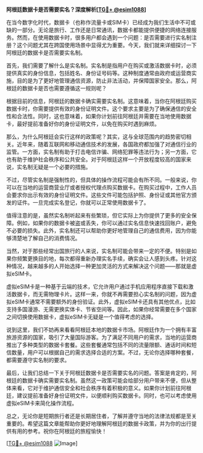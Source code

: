 **阿根廷数据卡是否需要实名？深度解析[[TG💪+ @esim1088](https://t.me/s/esim1088)]**

在当今数字化时代，数据卡（也称作流量卡或SIM卡）已经成为我们生活中不可或缺的一部分。无论是旅行、工作还是日常通讯，数据卡都能提供便捷的网络连接服务。然而，在使用数据卡时，很多用户都会遇到一个问题：是否需要进行实名制注册？这个问题尤其在跨国使用场景中显得尤为重要。今天，我们就来详细探讨一下阿根廷的数据卡是否需要实名制。

首先，我们需要了解什么是实名制。实名制是指用户在购买或激活数据卡时，必须提供真实的身份信息，包括姓名、身份证号码等。这种制度通常由政府或运营商实施，目的是为了更好地管理通信资源，防止非法活动，并保障国家安全。那么，阿根廷的数据卡是否也需要遵循这一规则呢？

根据目前的信息，阿根廷的数据卡确实需要实名制。这意味着，当你在阿根廷购买数据卡时，你需要提供有效的身份证明文件。这个要求主要是为了确保通信的安全性和合法性。同时，这也意味着，如果你计划前往阿根廷并需要在当地使用数据卡，最好提前准备好你的身份证明文件，以免在购买时遇到麻烦。

那么，为什么阿根廷会实行这样的政策呢？其实，这与全球范围内的趋势密切相关。近年来，随着互联网和移动通信技术的发展，各国政府都加强了对通信行业的监管。一方面，实名制有助于打击电信诈骗、网络犯罪等违法行为；另一方面，它也有助于维护社会秩序和公共安全。对于阿根廷这样一个开放程度较高的国家来说，实名制无疑是一个必要的措施。

不过，尽管实名制是强制性的，但具体的操作流程可能会有所不同。一般来说，你可以在当地的运营商营业厅或者授权代理点购买数据卡。在购买过程中，工作人员会要求你出示有效的身份证明文件。这些文件可能包括护照、身份证或其他官方颁发的证件。一旦完成实名登记，你就可以正常使用数据卡了。

值得注意的是，虽然实名制听起来有些繁琐，但它实际上为你提供了更多的安全保障。例如，如果你的数据卡被盗或丢失，你可以通过实名信息快速找回账户，避免不必要的损失。此外，实名制还可以帮助你更好地管理自己的通信费用，因为你能够清楚地了解自己的消费情况。

当然，对于那些经常出国旅行的人来说，实名制可能会带来一定的不便。特别是如果你频繁更换目的地，每次都得重新办理实名手续，确实会让人感到头疼。针对这种情况，越来越多的人开始选择一种更加灵活的方式来解决这个问题——那就是虚拟eSIM卡。

虚拟eSIM卡是一种基于云端的技术，它允许用户通过手机应用程序直接下载和激活数据卡，而无需物理卡片。这样一来，你就不再需要担心实名制的问题，因为虚拟eSIM卡通常不需要额外的身份验证。此外，虚拟eSIM卡还具有其他优点，比如支持多国漫游、无需更换实体卡、节省空间等。因此，如果你经常需要在多个国家之间切换使用数据卡，虚拟eSIM卡无疑是一个值得考虑的选择。

说到这里，我们不妨再来看看阿根廷本地的数据卡市场。阿根廷作为一个拥有丰富旅游资源的国家，吸引了大量国际游客。为了满足不同用户的需求，当地的运营商推出了多种类型的数据卡套餐。这些套餐通常包括不同的流量限额、通话时间和短信数量，用户可以根据自己的需求选择合适的方案。不过，无论你选择哪种套餐，都需要遵守实名制的要求。

最后，让我们总结一下关于阿根廷数据卡是否需要实名的问题。答案是肯定的，阿根廷的数据卡确实需要实名制。虽然这一政策可能会给部分用户带来不便，但从整体来看，它对于维护通信安全和社会秩序有着积极的意义。如果你计划前往阿根廷，建议提前准备好身份证明文件，以便顺利购买数据卡。同时，也可以考虑使用虚拟eSIM卡来简化操作流程。

总之，无论你是短期旅行者还是长期居住者，了解并遵守当地的法律法规都是至关重要的。希望这篇文章能帮助你更好地理解阿根廷的数据卡政策，并为你的出行提供有用的参考。祝你在阿根廷的旅程愉快！

[[TG💪+ @esim1088](https://t.me/s/esim1088) ![Image](https://i.postimg.cc/4NQfJmqS/Snipaste-2025-05-13-00-14-12.png)]
